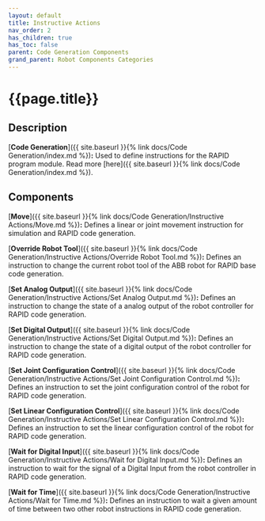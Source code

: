 ```yaml
---
layout: default
title: Instructive Actions
nav_order: 2
has_children: true
has_toc: false
parent: Code Generation Components
grand_parent: Robot Components Categories
---
```


# **{{page.title}}**

## **Description**

[**Code Generation**]({{ site.baseurl }}{% link docs/Code Generation/index.md %})**:** Used to define instructions for the RAPID program module. Read more [here]({{ site.baseurl }}{% link docs/Code Generation/index.md %}).

## **Components**

[**Move**]({{ site.baseurl }}{% link docs/Code Generation/Instructive Actions/Move.md %})**:** Defines a linear or joint movement instruction for simulation and RAPID code generation.

[**Override Robot Tool**]({{ site.baseurl }}{% link docs/Code Generation/Instructive Actions/Override Robot Tool.md %})**:** Defines an instruction to change the current robot tool of the ABB robot for RAPID base code generation.

[**Set Analog Output**]({{ site.baseurl }}{% link docs/Code Generation/Instructive Actions/Set Analog Output.md %})**:** Defines an instruction to change the state of a analog output of the robot controller for RAPID code generation.

[**Set Digital Output**]({{ site.baseurl }}{% link docs/Code Generation/Instructive Actions/Set Digital Output.md %})**:** Defines an instruction to change the state of a digital output of the robot controller for RAPID code generation.

[**Set Joint Configuration Control**]({{ site.baseurl }}{% link docs/Code Generation/Instructive Actions/Set Joint Configuration Control.md %})**:** Defines an instruction to set the joint configuration control of the robot for RAPID code generation.

[**Set Linear Configuration Control**]({{ site.baseurl }}{% link docs/Code Generation/Instructive Actions/Set Linear Configuration Control.md %})**:** Defines an instruction to set the linear configuration control of the robot for RAPID code generation.

[**Wait for Digital Input**]({{ site.baseurl }}{% link docs/Code Generation/Instructive Actions/Wait for Digital Input.md %})**:** Defines an instruction to wait for the signal of a Digital Input from the robot controller in RAPID code generation.

[**Wait for Time**]({{ site.baseurl }}{% link docs/Code Generation/Instructive Actions/Wait for Time.md %})**:** Defines an instruction to wait a given amount of time between two other robot instructions in RAPID code generation.
